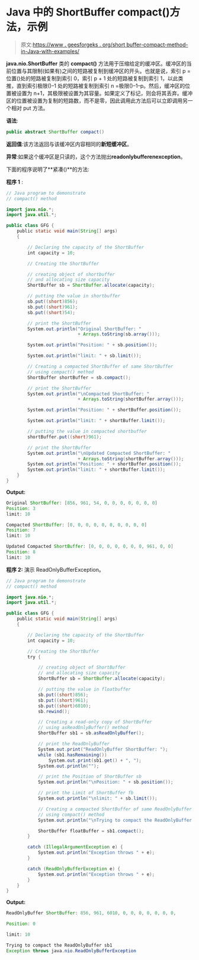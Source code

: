 # Java 中的 ShortBuffer compact()方法，示例

> 原文:[https://www . geesforgeks . org/short buffer-compact-method-in-Java-with-examples/](https://www.geeksforgeeks.org/shortbuffer-compact-method-in-java-with-examples/)

**java.nio.ShortBuffer** 类的 **compact()** 方法用于压缩给定的缓冲区。缓冲区的当前位置与其限制(如果有)之间的短路被复制到缓冲区的开头。也就是说，索引 p =位置()处的短路被复制到索引 0，索引 p + 1 处的短路被复制到索引 1，以此类推，直到索引极限()–1 处的短路被复制到索引 n =极限()–1–p。然后，缓冲区的位置被设置为 n+1，其极限被设置为其容量。如果定义了标记，则会将其丢弃。缓冲区的位置被设置为复制的短路数，而不是零，因此调用此方法后可以立即调用另一个相对 put 方法。

**语法**:

```java
public abstract ShortBuffer compact()
```

**返回值**:该方法返回与该缓冲区内容相同的**新短缓冲区**。

**异常**:如果这个缓冲区是只读的，这个方法抛出**readonlybufferenexception**。

下面的程序说明了**紧凑()**的方法:

**程序 1** :

```java
// Java program to demonstrate
// compact() method

import java.nio.*;
import java.util.*;

public class GFG {
    public static void main(String[] args)
    {

        // Declaring the capacity of the ShortBuffer
        int capacity = 10;

        // Creating the ShortBuffer

        // creating object of shortbuffer
        // and allocating size capacity
        ShortBuffer sb = ShortBuffer.allocate(capacity);

        // putting the value in shortbuffer
        sb.put((short)856);
        sb.put((short)961);
        sb.put((short)54);

        // print the ShortBuffer
        System.out.println("Original ShortBuffer: "
                           + Arrays.toString(sb.array()));

        System.out.println("Position: " + sb.position());

        System.out.println("limit: " + sb.limit());

        // Creating a compacted ShortBuffer of same ShortBuffer
        // using compact() method
        ShortBuffer shortBuffer = sb.compact();

        // print the ShortBuffer
        System.out.println("\nCompacted ShortBuffer: "
                           + Arrays.toString(shortBuffer.array()));

        System.out.println("Position: " + shortBuffer.position());

        System.out.println("limit: " + shortBuffer.limit());

        // putting the value in compacted shortbuffer
        shortBuffer.put((short)961);

        // print the ShortBuffer
        System.out.println("\nUpdated Compacted ShortBuffer: "
                           + Arrays.toString(shortBuffer.array()));
        System.out.println("Position: " + shortBuffer.position());
        System.out.println("limit: " + shortBuffer.limit());
    }
}
```

**Output:**

```java
Original ShortBuffer: [856, 961, 54, 0, 0, 0, 0, 0, 0, 0]
Position: 3
limit: 10

Compacted ShortBuffer: [0, 0, 0, 0, 0, 0, 0, 0, 0, 0]
Position: 7
limit: 10

Updated Compacted ShortBuffer: [0, 0, 0, 0, 0, 0, 0, 961, 0, 0]
Position: 8
limit: 10

```

**程序 2:** 演示 ReadOnlyBufferException。

```java
// Java program to demonstrate
// compact() method

import java.nio.*;
import java.util.*;

public class GFG {
    public static void main(String[] args)
    {

        // Declaring the capacity of the ShortBuffer
        int capacity = 10;

        // Creating the ShortBuffer
        try {

            // creating object of ShortBuffer
            // and allocating size capacity
            ShortBuffer sb = ShortBuffer.allocate(capacity);

            // putting the value in floatbuffer
            sb.put((short)856);
            sb.put((short)961);
            sb.put((short)6010);
            sb.rewind();

            // Creating a read-only copy of ShortBuffer
            // using asReadOnlyBuffer() method
            ShortBuffer sb1 = sb.asReadOnlyBuffer();

            // print the ReadOnlyBuffer
            System.out.print("ReadOnlyBuffer ShortBuffer: ");
            while (sb1.hasRemaining())
                System.out.print(sb1.get() + ", ");
            System.out.println("");

            // print the Position of ShortBuffer sb
            System.out.println("\nPosition: " + sb.position());

            // print the Limit of ShortBuffer fb
            System.out.println("\nlimit: " + sb.limit());

            // Creating a compacted ShortBuffer of same ReadOnlyBuffer
            // using compact() method
            System.out.println("\nTrying to compact the ReadOnlyBuffer sb1");

            ShortBuffer floatBuffer = sb1.compact();
        }

        catch (IllegalArgumentException e) {
            System.out.println("Exception throws " + e);
        }

        catch (ReadOnlyBufferException e) {
            System.out.println("Exception throws " + e);
        }
    }
}
```

**Output:**

```java
ReadOnlyBuffer ShortBuffer: 856, 961, 6010, 0, 0, 0, 0, 0, 0, 0, 

Position: 0

limit: 10

Trying to compact the ReadOnlyBuffer sb1
Exception throws java.nio.ReadOnlyBufferException

```